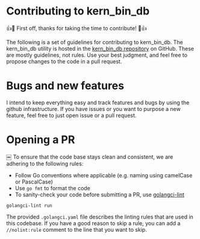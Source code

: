 # Contributing to kern_bin_db

:+1::tada: First off, thanks for taking the time to 
contribute! :tada::+1:

The following is a set of guidelines for contributing to kern_bin_db.
The kern_bin_db utility is hosted in the 
[kern_bin_db repository](https://github.com/alessandrocarminati/kern_bin_db-) 
on GitHub. 
These are mostly guidelines, not rules. 
Use your best judgment, and feel free to propose changes to 
the code in a pull request.

# Bugs and new features

I intend to keep everything easy and track features and bugs 
by using the github infrastructure.
If you have issues or you want to purpose a new feature, feel 
free to just open issue or a pull request.

# Opening a PR
￼
To ensure that the code base stays clean and consistent, we are adhering to the following
rules:

* Follow Go conventions where applicable (e.g. naming using camelCase or PascalCase)
* Use `go fmt` to format the code 
* To sanity-check your code before submitting a PR, use [golangci-lint](https://golangci-lint.run/)
```
golangci-lint run
```
The provided `.golangci.yaml` file describes the linting rules that are used in this codebase. If you have
a good reason to skip a rule, you can add a `//nolint:rule` comment to the line that you want to skip.
